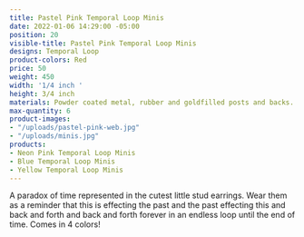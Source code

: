 ```yaml
---
title: Pastel Pink Temporal Loop Minis
date: 2022-01-06 14:29:00 -05:00
position: 20
visible-title: Pastel Pink Temporal Loop Minis
designs: Temporal Loop
product-colors: Red
price: 50
weight: 450
width: '1/4 inch '
height: 3/4 inch
materials: Powder coated metal, rubber and goldfilled posts and backs.
max-quantity: 6
product-images:
- "/uploads/pastel-pink-web.jpg"
- "/uploads/minis.jpg"
products:
- Neon Pink Temporal Loop Minis
- Blue Temporal Loop Minis
- Yellow Temporal Loop Minis
---
```


A paradox of time represented in the cutest little stud earrings. Wear them as a reminder that this is effecting the past and the past effecting this and back and forth and back and forth forever in an endless loop until the end of time. Comes in 4 colors!